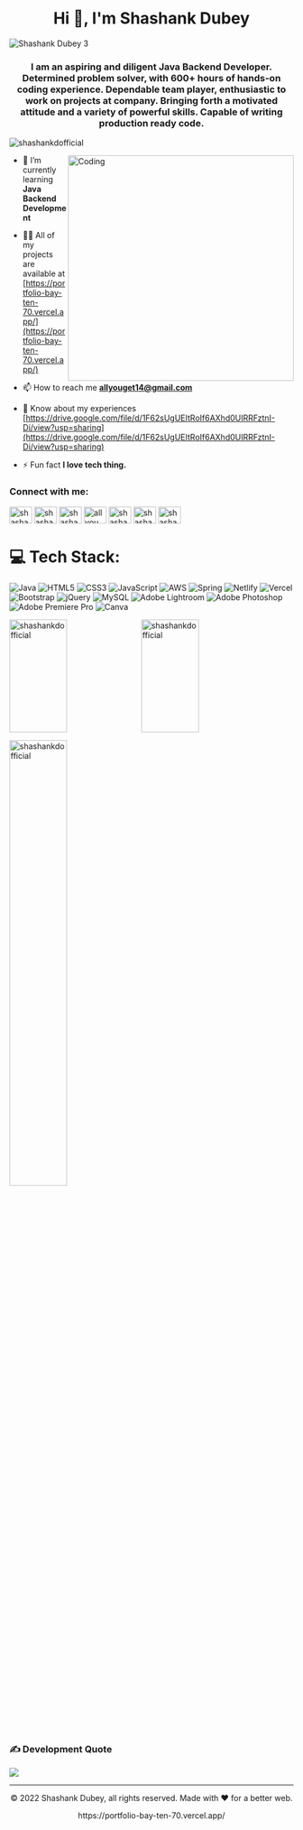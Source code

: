<h1 align="center">Hi 👋, I'm Shashank Dubey</h1>

![Shashank Dubey 3](https://user-images.githubusercontent.com/101566598/185621248-cc12a3b0-5acd-427f-9587-bda82e24857d.gif)


<h3 align="center">I am an aspiring and diligent Java Backend Developer. Determined problem solver, with 600+ hours of hands-on coding experience. Dependable team player, enthusiastic to work on projects at company. Bringing forth a motivated attitude and a variety of powerful skills. Capable of writing production ready code.</h3>

<p align="left"> <img src="https://komarev.com/ghpvc/?username=shashankdofficial&label=Profile%20views&color=0e75b6&style=flat" alt="shashankdofficial" /> </p>

<img align="right" alt="Coding" width="400" src="https://cdn.dribbble.com/users/1162077/screenshots/3848914/programmer.gif">

<!-- <p align="left"> <a href="https://github.com/ryo-ma/github-profile-trophy"><img src="https://github-profile-trophy.vercel.app/?username=shashankdofficial" alt="shashankdofficial" /></a> </p> -->

- 🌱 I’m currently learning **Java Backend Development**

- 👨‍💻 All of my projects are available at [https://portfolio-bay-ten-70.vercel.app/](https://portfolio-bay-ten-70.vercel.app/)

- 📫 How to reach me **allyouget14@gmail.com**

- 📄 Know about my experiences [https://drive.google.com/file/d/1F62sUgUEItRoIf6AXhd0UIRRFztnI-Di/view?usp=sharing](https://drive.google.com/file/d/1F62sUgUEItRoIf6AXhd0UIRRFztnI-Di/view?usp=sharing)

- ⚡ Fun fact **I love tech thing.**

<h3 align="left">Connect with me:</h3>
<p align="left">
<a href="https://twitter.com/shashankrdubey" target="blank"><img align="center" src="https://raw.githubusercontent.com/rahuldkjain/github-profile-readme-generator/master/src/images/icons/Social/twitter.svg" alt="shashankrdubey" height="30" width="40" /></a>
<a href="https://linkedin.com/in/shashankdofficial" target="blank"><img align="center" src="https://raw.githubusercontent.com/rahuldkjain/github-profile-readme-generator/master/src/images/icons/Social/linked-in-alt.svg" alt="shashankdofficial" height="30" width="40" /></a>
<a href="https://instagram.com/shashankdofficial" target="blank"><img align="center" src="https://raw.githubusercontent.com/rahuldkjain/github-profile-readme-generator/master/src/images/icons/Social/instagram.svg" alt="shashankdofficial" height="30" width="40" /></a>
<a href="https://www.youtube.com/c/all you get" target="blank"><img align="center" src="https://raw.githubusercontent.com/rahuldkjain/github-profile-readme-generator/master/src/images/icons/Social/youtube.svg" alt="all you get" height="30" width="40" /></a>
<a href="https://www.hackerrank.com/shashankofficial" target="blank"><img align="center" src="https://raw.githubusercontent.com/rahuldkjain/github-profile-readme-generator/master/src/images/icons/Social/hackerrank.svg" alt="shashankofficial" height="30" width="40" /></a>
<a href="https://www.leetcode.com/shashankdofficial" target="blank"><img align="center" src="https://raw.githubusercontent.com/rahuldkjain/github-profile-readme-generator/master/src/images/icons/Social/leet-code.svg" alt="shashankdofficial" height="30" width="40" /></a>
<a href="https://www.hackerearth.com/shashankdofficial" target="blank"><img align="center" src="https://raw.githubusercontent.com/rahuldkjain/github-profile-readme-generator/master/src/images/icons/Social/hackerearth.svg" alt="shashankdofficial" height="30" width="40" /></a>
</p>

# 💻 Tech Stack:
![Java](https://img.shields.io/badge/java-%23ED8B00.svg?style=for-the-badge&logo=java&logoColor=white) ![HTML5](https://img.shields.io/badge/html5-%23E34F26.svg?style=for-the-badge&logo=html5&logoColor=white) ![CSS3](https://img.shields.io/badge/css3-%231572B6.svg?style=for-the-badge&logo=css3&logoColor=white) ![JavaScript](https://img.shields.io/badge/javascript-%23323330.svg?style=for-the-badge&logo=javascript&logoColor=%23F7DF1E) ![AWS](https://img.shields.io/badge/AWS-%23FF9900.svg?style=for-the-badge&logo=amazon-aws&logoColor=white) ![Spring](https://img.shields.io/badge/spring-%236DB33F.svg?style=for-the-badge&logo=spring&logoColor=white) ![Netlify](https://img.shields.io/badge/netlify-%23000000.svg?style=for-the-badge&logo=netlify&logoColor=#00C7B7) ![Vercel](https://img.shields.io/badge/vercel-%23000000.svg?style=for-the-badge&logo=vercel&logoColor=white) ![Bootstrap](https://img.shields.io/badge/bootstrap-%23563D7C.svg?style=for-the-badge&logo=bootstrap&logoColor=white) ![jQuery](https://img.shields.io/badge/jquery-%230769AD.svg?style=for-the-badge&logo=jquery&logoColor=white) ![MySQL](https://img.shields.io/badge/mysql-%2300f.svg?style=for-the-badge&logo=mysql&logoColor=white) ![Adobe Lightroom](https://img.shields.io/badge/Adobe%20Lightroom-31A8FF.svg?style=for-the-badge&logo=Adobe%20Lightroom&logoColor=white) ![Adobe Photoshop](https://img.shields.io/badge/adobephotoshop-%2331A8FF.svg?style=for-the-badge&logo=adobephotoshop&logoColor=white) ![Adobe Premiere Pro](https://img.shields.io/badge/Adobe%20Premiere%20Pro-9999FF.svg?style=for-the-badge&logo=Adobe%20Premiere%20Pro&logoColor=white) ![Canva](https://img.shields.io/badge/Canva-%2300C4CC.svg?style=for-the-badge&logo=Canva&logoColor=white)

<p><img align="left" height="200px" width="45%" src="https://github-readme-stats.vercel.app/api/top-langs?username=shashankdofficial&show_icons=true&locale=en&layout=compact" alt="shashankdofficial" /></p>

<p>&nbsp;<img align="center" height="200px" width="45%" src="https://github-readme-stats.vercel.app/api?username=shashankdofficial&show_icons=true&locale=en" alt="shashankdofficial" /></p>

<p><img align="center" width="45%" src="https://github-readme-streak-stats.herokuapp.com/?user=shashankdofficial&" alt="shashankdofficial" /></p>

### ✍️ Development Quote
![](https://quotes-github-readme.vercel.app/api?type=horizontal&theme=radical)

---
<p align="center"> © 2022 Shashank Dubey, all rights reserved. Made with ❤️ for a better web. </p>
<p align="center">
 https://portfolio-bay-ten-70.vercel.app/
</p>
